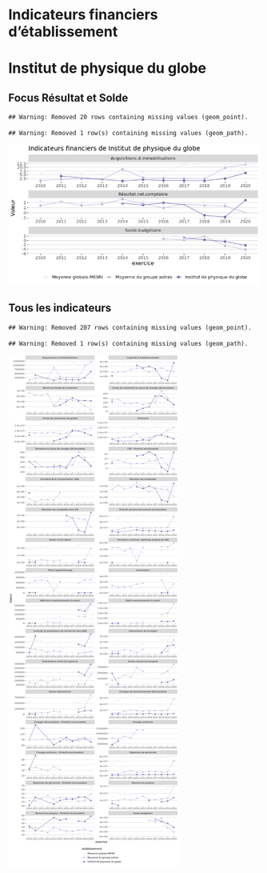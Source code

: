 Indicateurs financiers d’établissement
================

# Institut de physique du globe

## Focus Résultat et Solde

    ## Warning: Removed 20 rows containing missing values (geom_point).

    ## Warning: Removed 1 row(s) containing missing values (geom_path).

![](institut_de_physique_du_globe_files/figure-gfm/etab.focus-1.png)<!-- -->

## Tous les indicateurs

    ## Warning: Removed 207 rows containing missing values (geom_point).

    ## Warning: Removed 1 row(s) containing missing values (geom_path).

![](institut_de_physique_du_globe_files/figure-gfm/etab-1.png)<!-- -->

